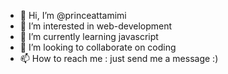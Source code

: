 - 👋 Hi, I’m @princeattamimi
- 👀 I’m interested in web-development
- 🌱 I’m currently learning javascript
- 💞️ I’m looking to collaborate on coding
- 📫 How to reach me : just send me a message :)

<!---
princeattamimi/princeattamimi is a ✨ special ✨ repository because its `README.md` (this file) appears on your GitHub profile.
You can click the Preview link to take a look at your changes.
--->
